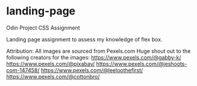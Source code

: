 # landing-page
Odin Project CSS Assignment

Landing page assignment to assess my knowledge of flex box. 

Attribution: 
All images are sourced from Pexels.com
Huge shout out to the following creators for the images:
https://www.pexels.com/@gabby-k/
https://www.pexels.com/@pixabay/
https://www.pexels.com/@jeshoots-com-147458/
https://www.pexels.com/@leeloothefirst/
https://www.pexels.com/@cottonbro/